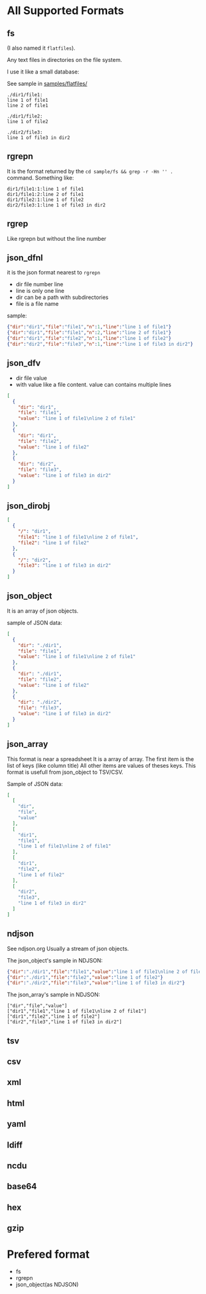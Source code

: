 
# All Supported Formats


## fs

(I also named it `flatfiles`).

Any text files in directories on the file system.

I use it like a small database:

See sample in [samples/flatfiles/](./samples/flatfiles/)

```
./dir1/file1:
line 1 of file1
line 2 of file1

./dir1/file2:
line 1 of file2

./dir2/file3:
line 1 of file3 in dir2
```


## rgrepn

It is the format returned by the `cd sample/fs && grep -r -Hn '' .` command.
Something like:
```
dir1/file1:1:line 1 of file1
dir1/file1:2:line 2 of file1
dir1/file2:1:line 1 of file2
dir2/file3:1:line 1 of file3 in dir2
```


## rgrep

Like rgrepn but without the line number


## json_dfnl

it is the json format nearest to `rgrepn`

- dir file number line
- line is only one line
- dir can be a path with subdirectories
- file is a file name

sample:
```json
{"dir":"dir1","file":"file1","n":1,"line":"line 1 of file1"}
{"dir":"dir1","file":"file1","n":2,"line":"line 2 of file1"}
{"dir":"dir1","file":"file2","n":1,"line":"line 1 of file2"}
{"dir":"dir2","file":"file3","n":1,"line":"line 1 of file3 in dir2"}
```


## json_dfv

- dir file value
- with value like a file content. value can contains multiple lines

```json
[
  {
    "dir": "dir1",
    "file": "file1",
    "value": "line 1 of file1\nline 2 of file1"
  },
  {
    "dir": "dir1",
    "file": "file2",
    "value": "line 1 of file2"
  },
  {
    "dir": "dir2",
    "file": "file3",
    "value": "line 1 of file3 in dir2"
  }
]
```


## json_dirobj

```json
[
  {
    "/": "dir1",
    "file1": "line 1 of file1\nline 2 of file1",
    "file2": "line 1 of file2"
  },
  {
    "/": "dir2",
    "file3": "line 1 of file3 in dir2"
  }
]
```


## json_object

It is an array of json objects.

sample of JSON data:
```json
[
  {
    "dir": "./dir1",
    "file": "file1",
    "value": "line 1 of file1\nline 2 of file1"
  },
  {
    "dir": "./dir1",
    "file": "file2",
    "value": "line 1 of file2"
  },
  {
    "dir": "./dir2",
    "file": "file3",
    "value": "line 1 of file3 in dir2"
  }
]
```


## json_array

This format is near a spreadsheet
It is a array of array.
The first item is the list of keys (like column title)
All other items are values of theses keys.
This format is usefull from json_object to TSV/CSV.

Sample of JSON data:
```json
[
  [
    "dir",
    "file",
    "value"
  ],
  [
    "dir1",
    "file1",
    "line 1 of file1\nline 2 of file1"
  ],
  [
    "dir1",
    "file2",
    "line 1 of file2"
  ],
  [
    "dir2",
    "file3",
    "line 1 of file3 in dir2"
  ]
]
```


## ndjson

See ndjson.org
Usually a stream of json objects.

The json_object's sample in NDJSON:
```json
{"dir":"./dir1","file":"file1","value":"line 1 of file1\nline 2 of file1"}
{"dir":"./dir1","file":"file2","value":"line 1 of file2"}
{"dir":"./dir2","file":"file3","value":"line 1 of file3 in dir2"}
```

The json_array's sample in NDJSON:
```ndjson
["dir","file","value"]
["dir1","file1","line 1 of file1\nline 2 of file1"]
["dir1","file2","line 1 of file2"]
["dir2","file3","line 1 of file3 in dir2"]
```


## tsv

## csv

## xml

## html

## yaml

## ldiff

## ncdu

## base64

## hex

## gzip



# Prefered format

- fs
- rgrepn
- json_object(as NDJSON)

